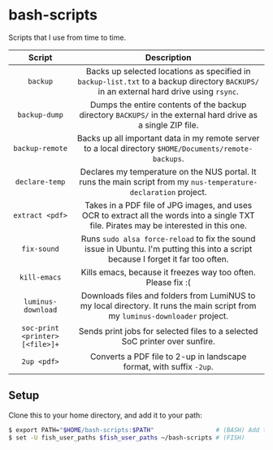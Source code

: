 # bash-scripts

Scripts that I use from time to time.

| Script                          | Description                                                                                                                             |
|:-------------------------------:|:---------------------------------------------------------------------------------------------------------------------------------------:|
| `backup`                        | Backs up selected locations as specified in `backup-list.txt` to a backup directory `BACKUPS/` in an external hard drive using `rsync`. |
| `backup-dump`                   | Dumps the entire contents of the backup directory `BACKUPS/` in the external hard drive as a single ZIP file. |
| `backup-remote`                 | Backs up all important data in my remote server to a local directory `$HOME/Documents/remote-backups`. |
| `declare-temp`                  | Declares my temperature on the NUS portal. It runs the main script from my `nus-temperature-declaration` project. |
| `extract <pdf>`                 | Takes in a PDF file of JPG images, and uses OCR to extract all the words into a single TXT file. Pirates may be interested in this one. |
| `fix-sound`                     | Runs `sudo alsa force-reload` to fix the sound issue in Ubuntu. I'm putting this into a script because I forget it far too often. |
| `kill-emacs`                    | Kills emacs, because it freezes way too often. Please fix :( |
| `luminus-download`              | Downloads files and folders from LumiNUS to my local directory. It runs the main script from my `luminus-downloader` project. |
| `soc-print <printer> [<file>]+` | Sends print jobs for selected files to a selected SoC printer over sunfire. |
| `2up <pdf>`                     | Converts a PDF file to 2-up in landscape format, with suffix `-2up`. |

## Setup

Clone this to your home directory, and add it to your path:

```sh
$ export PATH="$HOME/bash-scripts:$PATH"                 # (BASH) Add to ~/.bashrc
$ set -U fish_user_paths $fish_user_paths ~/bash-scripts # (FISH)
```
